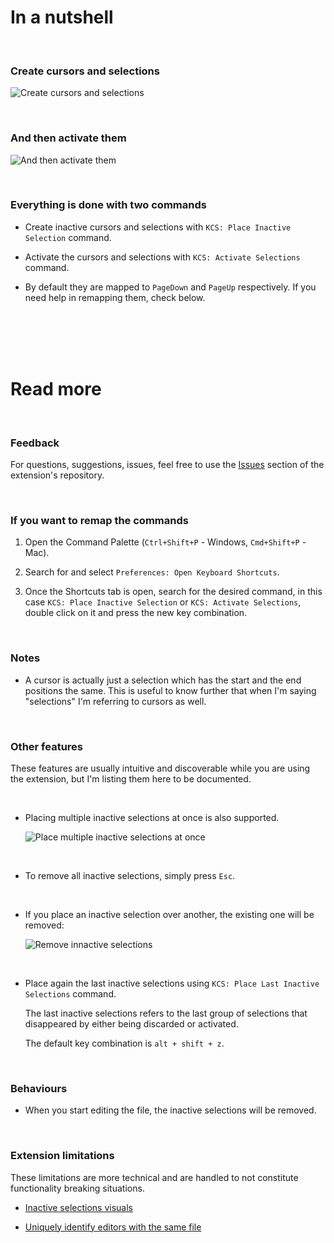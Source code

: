 # In a nutshell

<br>

### Create cursors and selections

![Create cursors and selections](https://media.giphy.com/media/v1.Y2lkPTc5MGI3NjExYWcxcm9vZGdpcmVydzhjNnVlcHp2MmhsdmxkNzRndzAwcHU2NnY1YSZlcD12MV9pbnRlcm5hbF9naWZfYnlfaWQmY3Q9Zw/nhmHtytEWzdUOVB68s/giphy.gif)

<br>

### And then activate them

![And then activate them](https://media.giphy.com/media/v1.Y2lkPTc5MGI3NjExM3ZiZHJ2aHR0dnFkb2h0bnNvamg5andmdXZpNHdzOGNjc3R2dWxkeSZlcD12MV9pbnRlcm5hbF9naWZfYnlfaWQmY3Q9Zw/tFsUvTNgfTILb8IooB/giphy.gif)

<br>

### Everything is done with two commands

-  Create inactive cursors and selections with `KCS: Place Inactive Selection` command.

-  Activate the cursors and selections with `KCS: Activate Selections` command.

-  By default they are mapped to `PageDown` and `PageUp` respectively. If you need help in remapping them, check below.

<br>
<br>
<br>
<br>

# Read more

<br>

### Feedback

For questions, suggestions, issues, feel free to use the [Issues](https://github.com/srares13/keyboard-cursors-and-selections/issues) section of the extension's repository.

<br>

### If you want to remap the commands

1. Open the Command Palette (`Ctrl+Shift+P` - Windows, `Cmd+Shift+P` - Mac).

2. Search for and select `Preferences: Open Keyboard Shortcuts`.

3. Once the Shortcuts tab is open, search for the desired command, in this case `KCS: Place Inactive Selection` or `KCS: Activate Selections`, double click on it and press the new key combination.

<br>

### Notes

-  A cursor is actually just a selection which has the start and the end positions the same. This is useful to know further that when I'm saying "selections" I'm referring to cursors as well.

<br>

### Other features

These features are usually intuitive and discoverable while you are using the extension, but I'm listing them here to be documented.

<br>

-  Placing multiple inactive selections at once is also supported.

   ![Place multiple inactive selections at once](https://media.giphy.com/media/v1.Y2lkPTc5MGI3NjExbmh1MG9qaWRmbGMyaGI0b3pnMm9hYjRoNHEydmg0MXVnZzIwYjg0cyZlcD12MV9pbnRlcm5hbF9naWZfYnlfaWQmY3Q9Zw/liMxQauYfMtQvplTQN/giphy.gif)

<br>

-  To remove all inactive selections, simply press `Esc`.

<br>

-  If you place an inactive selection over another, the existing one will be removed:

   ![Remove innactive selections](https://media.giphy.com/media/v1.Y2lkPTc5MGI3NjExejJsdW1nMTZwdDBuOGxlMWc4aXFmMWo5dThzYmgxc3lhZXNqZWtrYSZlcD12MV9pbnRlcm5hbF9naWZfYnlfaWQmY3Q9Zw/h4XtMmQyasU1rIAQPZ/giphy.gif)

<br>

-  Place again the last inactive selections using `KCS: Place Last Inactive Selections` command.

   The last inactive selections refers to the last group of selections that disappeared by either being discarded or activated.

   The default key combination is `alt + shift + z`.

<br>

### Behaviours

-  When you start editing the file, the inactive selections will be removed.

<br>

### Extension limitations

These limitations are more technical and are handled to not constitute functionality breaking situations.

-  [Inactive selections visuals](https://github.com/srares13/keyboard-cursors-and-selections/issues/1)

-  [Uniquely identify editors with the same file](https://github.com/srares13/keyboard-cursors-and-selections/issues/2)
